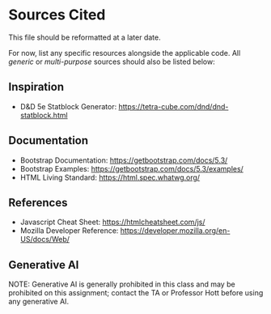 # Sources Cited
This file should be reformatted at a later date.

For now, list any specific resources alongside the applicable code. All  _generic_ or _multi-purpose_ sources should also be listed below:

## Inspiration
- D&D 5e Statblock Generator: https://tetra-cube.com/dnd/dnd-statblock.html

## Documentation
- Bootstrap Documentation: https://getbootstrap.com/docs/5.3/
- Bootstrap Examples: https://getbootstrap.com/docs/5.3/examples/
- HTML Living Standard: https://html.spec.whatwg.org/

## References
- Javascript Cheat Sheet: https://htmlcheatsheet.com/js/
- Mozilla Developer Reference: https://developer.mozilla.org/en-US/docs/Web/

## Generative AI
NOTE: Generative AI is generally prohibited in this class and may be prohibited on this assignment; contact the TA or Professor Hott before using any generative AI.